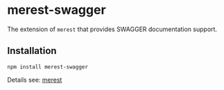 # merest-swagger

The extension of `merest` that provides SWAGGER documentation support.

## Installation

```shell
npm install merest-swagger
```

Details see: [merest](https://www.npmjs.com/package/merest)
